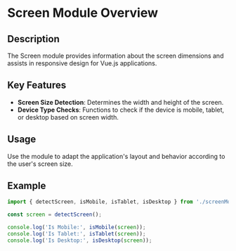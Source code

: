 
# Screen Module Overview

## Description
The Screen module provides information about the screen dimensions and assists in responsive design for Vue.js applications.

## Key Features
- **Screen Size Detection**: Determines the width and height of the screen.
- **Device Type Checks**: Functions to check if the device is mobile, tablet, or desktop based on screen width.

## Usage
Use the module to adapt the application's layout and behavior according to the user's screen size.

## Example
```typescript
import { detectScreen, isMobile, isTablet, isDesktop } from './screenModule';

const screen = detectScreen();

console.log('Is Mobile:', isMobile(screen));
console.log('Is Tablet:', isTablet(screen));
console.log('Is Desktop:', isDesktop(screen));
```